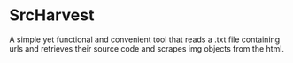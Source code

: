 # SrcHarvest
A simple yet functional and convenient tool that reads a .txt file containing urls and retrieves their source code and scrapes img objects from the html.
